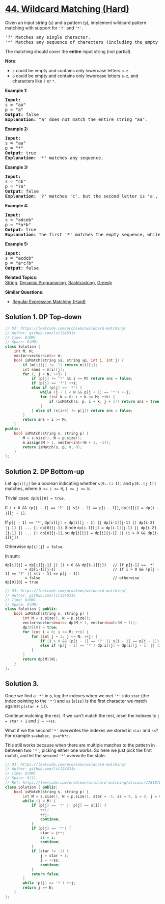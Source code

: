 # [44. Wildcard Matching (Hard)](https://leetcode.com/problems/wildcard-matching/)

<p>Given an input string (<code>s</code>) and a pattern (<code>p</code>), implement wildcard pattern matching with support for <code>'?'</code> and <code>'*'</code>.</p>

<pre>'?' Matches any single character.
'*' Matches any sequence of characters (including the empty sequence).
</pre>

<p>The matching should cover the <strong>entire</strong> input string (not partial).</p>

<p><strong>Note:</strong></p>

<ul>
	<li><code>s</code>&nbsp;could be empty and contains only lowercase letters <code>a-z</code>.</li>
	<li><code>p</code> could be empty and contains only lowercase letters <code>a-z</code>, and characters like <code><font face="monospace">?</font></code>&nbsp;or&nbsp;<code>*</code>.</li>
</ul>

<p><strong>Example 1:</strong></p>

<pre><strong>Input:</strong>
s = "aa"
p = "a"
<strong>Output:</strong> false
<strong>Explanation:</strong> "a" does not match the entire string "aa".
</pre>

<p><strong>Example 2:</strong></p>

<pre><strong>Input:</strong>
s = "aa"
p = "*"
<strong>Output:</strong> true
<strong>Explanation:</strong>&nbsp;'*' matches any sequence.
</pre>

<p><strong>Example 3:</strong></p>

<pre><strong>Input:</strong>
s = "cb"
p = "?a"
<strong>Output:</strong> false
<strong>Explanation:</strong>&nbsp;'?' matches 'c', but the second letter is 'a', which does not match 'b'.
</pre>

<p><strong>Example 4:</strong></p>

<pre><strong>Input:</strong>
s = "adceb"
p = "*a*b"
<strong>Output:</strong> true
<strong>Explanation:</strong>&nbsp;The first '*' matches the empty sequence, while the second '*' matches the substring "dce".
</pre>

<p><strong>Example 5:</strong></p>

<pre><strong>Input:</strong>
s = "acdcb"
p = "a*c?b"
<strong>Output:</strong> false
</pre>


**Related Topics**:  
[String](https://leetcode.com/tag/string/), [Dynamic Programming](https://leetcode.com/tag/dynamic-programming/), [Backtracking](https://leetcode.com/tag/backtracking/), [Greedy](https://leetcode.com/tag/greedy/)

**Similar Questions**:
* [Regular Expression Matching (Hard)](https://leetcode.com/problems/regular-expression-matching/)

## Solution 1. DP Top-down

```cpp
// OJ: https://leetcode.com/problems/wildcard-matching/
// Author: github.com/lzl124631x
// Time: O(MN)
// Space: O(MN)
class Solution {
    int M, N;
    vector<vector<int>> m;
    bool isMatch(string &s, string &p, int i, int j) {
        if (m[i][j] != -1) return m[i][j];
        int &ans = m[i][j];
        for (; j < N; ++j) {
            if (p[j] != '*' && i >= M) return ans = false;
            if (p[j] == '?') ++i;
            else if (p[j] == '*') {
                while (j + 1 < N && p[j + 1] == '*') ++j;
                for (int k = 0; i + k <= M; ++k) {
                    if (isMatch(s, p, i + k, j + 1)) return ans = true;
                }
            } else if (s[i++] != p[j]) return ans = false;
        }
        return ans = i >= M;
    }
public:
    bool isMatch(string s, string p) {
        M = s.size(), N = p.size();
        m.assign(M + 1, vector<int>(N + 1, -1));
        return isMatch(s, p, 0, 0);
    }
};
```

## Solution 2. DP Bottom-up

Let `dp[i][j]` be a boolean indicating whether `s[0..(i-1)]` and `p[0..(j-1)]` matches, where `0 <= i <= M`, `1 <= j <= N`.

Trivial case: `dp[0][0] = true`.

If `i > 0 && (p[j - 1] == '?' || s[i - 1] == p[j - 1])`, `dp[i][j] = dp[i - 1][j - 1]`.

If `p[j - 1] == '*'`, `dp[i][j] = dp[i][j - 1] || dp[i-1][j-1] || dp[i-2][j-1] || ... || dp[0][j-1]`. Since `dp[i-1][j] = dp[i-1][j-1] || dp[i-2][j-1] || ... || dp[0][j-1]`, so `dp[i][j] = dp[i][j-1] || (i > 0 && dp[i-1][j])`

Otherwise `dp[i][j] = false`.

In sum:
```
dp[i][j] = dp[i][j-1] || (i > 0 && dp[i-1][j])   // If p[j-1] == '*'
         = dp[i-1][j-1]                          // If i > 0 && (p[j - 1] == '?' || s[i - 1] == p[j - 1])
         = false                                 // otherwise
dp[0][0] = true
```

```cpp
// OJ: https://leetcode.com/problems/wildcard-matching/
// Author: github.com/lzl124631x
// Time: O(MN)
// Space: O(MN)
class Solution { public:
    bool isMatch(string s, string p) {
        int M = s.size(), N = p.size();
        vector<vector<bool>> dp(M + 1, vector<bool>(N + 1));
        dp[0][0] = true;
        for (int i = 0; i <= M; ++i) {
            for (int j = 1; j <= N; ++j) {
                if (i > 0 && (p[j - 1] == '?' || s[i - 1] == p[j - 1])) dp[i][j] = dp[i - 1][j - 1];
                else if (p[j - 1] == '*') dp[i][j] = dp[i][j - 1] || (i > 0 && dp[i - 1][j]);
            }
        }
        return dp[M][N];
    }
};
```

## Solution 3.

Once we find a `'*'` in `p`, log the indexes when we met `'*'` into `star` (the index pointing to the `'*'`) and `ss` (`s[ss]` is the first character we match against `p[star + 1]`).

Continue matching the rest. If we can't match the rest, reset the indexes to `j = star + 1` and `i = ++ss`.

What if we the second `'*'` overwrites the indexes we stored in `star` and `ss`? For example `s=ababac, p=a*b*c`.

This still works because when there are multiple matches to the pattern in between two `'*'`, picking either one works. So here we just pick the first match, and let the second `'*'` overwrite the state.

```cpp
// OJ: https://leetcode.com/problems/wildcard-matching/
// Author: github.com/lzl124631x
// Time: O(MN)
// Space: O(1)
// Ref: https://leetcode.com/problems/wildcard-matching/discuss/17810/Linear-runtime-and-constant-space-solution
class Solution { public:
    bool isMatch(string s, string p) {
        int M = s.size(), N = p.size(), star = -1, ss = 0, i = 0, j = 0;
        while (i < M) {
            if (p[j] == '?' || p[j] == s[i]) {
                ++i;
                ++j;
                continue;
            }
            if (p[j] == '*') {
                star = j++;
                ss = i;
                continue;
            }
            if (star != -1) {
                j = star + 1;
                i = ++ss;
                continue;
            }
            return false;
        }
        while (p[j] == '*') ++j;
        return j == N;
    }
};
```